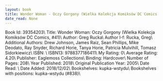 ```yaml
---
layout: book
title: Wonder Woman - Oczy Gorgony (Wielka Kolekcja Komiksów DC Comics,  no. 41)
date_read: None
---
```


Book Id: 39354203\ 
Title: Wonder Woman: Oczy Gorgony (Wielka Kolekcja Komiksów DC Comics, #41)\ 
Author: Greg Rucka\ 
Author l-f: Rucka, Greg\ 
Additional Authors: Drew Johnson, James Raiz, Sean Phillips, Mike Deodato, Ray Snyder, Richard Horie, Tanya Horie, Patricia Mulvihill, Tomasz Sidorkiewicz\ 
ISBN: \ 
ISBN13: 9788377186411\ 
My Rating: 0\ 
Average Rating: 4.20\ 
Publisher: Eaglemoss Collections\ 
Binding: Hardcover\ 
Number of Pages: 208\ 
Year Published: 2018\ 
Original Publication Year: 2005\ 
Date Read: \ 
Date Added: 2018/12/02\ 
Bookshelves: kupka-wstydu\ 
Bookshelves with positions: kupka-wstydu (#838)\ 

